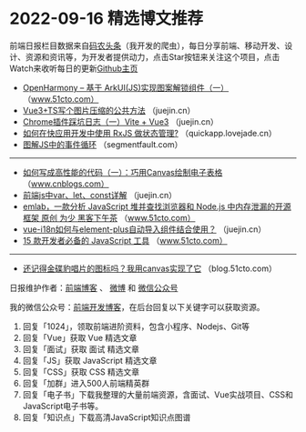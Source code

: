 # 2022-09-16 精选博文推荐

前端日报栏目数据来自[码农头条](https://toutiao.qdkfweb.cn/)（我开发的爬虫），每日分享前端、移动开发、设计、资源和资讯等，为开发者提供动力，点击Star按钮来关注这个项目，点击Watch来收听每日的更新[Github主页](https://github.com/kujian/frontendDaily)
* [OpenHarmony &#8211; 基于 ArkUI(JS)实现图案解锁组件（一）](https://www.51cto.com/article/718847.html) （www.51cto.com）
* [Vue3+TS写个图片压缩的公共方法](https://juejin.cn/post/7143492898049228831) （juejin.cn）
* [Chrome插件踩坑日志（一）Vite + Vue3](https://juejin.cn/post/7143439418215530509) （juejin.cn）
* [如何在快应用开发中使用 RxJS 做状态管理?](https://quickapp.lovejade.cn/how-to-use-rxjs-for-state-management-in-quick-app-dev/) （quickapp.lovejade.cn）
* [图解JS中的事件循环](https://segmentfault.com/a/1190000042485178) （segmentfault.com）

***
* [如何写成高性能的代码（一）：巧用Canvas绘制电子表格](https://www.cnblogs.com/powertoolsteam/p/16696981.html) （www.cnblogs.com）
* [前端js中var、let、const详解](https://juejin.cn/post/7143509643065556999) （juejin.cn）
* [emlab，一款分析 JavaScript 堆并查找浏览器和 Node.js 中内存泄漏的开源框架 原创 为少 黑客下午茶](https://www.51cto.com/article/718878.html) （www.51cto.com）
* [vue-i18n如何与element-plus自动导入组件结合使用？](https://juejin.cn/post/7143537423627059231) （juejin.cn）
* [15 款开发者必备的 JavaScript 工具](https://www.51cto.com/article/718866.html) （www.51cto.com）

***
* [还记得金碟豹唱片的图标吗？我用canvas实现了它](https://blog.51cto.com/u_15460453/5680442) （blog.51cto.com）

日报维护作者：[前端博客](https://qdkfweb.cn/) 、 [微博](http://weibo.com/kujian) 和 [微信公众号](https://open.weixin.qq.com/qr/code?username=caibaojian_com)

我的微信公众号：[前端开发博客](https://open.weixin.qq.com/qr/code?username=caibaojian_com)，在后台回复以下关键字可以获取资源。

1. 回复「1024」，领取前端进阶资料，包含小程序、Nodejs、Git等
2. 回复「Vue」获取 Vue 精选文章
3. 回复「面试」获取 面试 精选文章
4. 回复「JS」获取 JavaScript 精选文章
5. 回复「CSS」获取 CSS 精选文章
6. 回复「加群」进入500人前端精英群
7. 回复「电子书」下载我整理的大量前端资源，含面试、Vue实战项目、CSS和JavaScript电子书等。
8. 回复「知识点」下载高清JavaScript知识点图谱